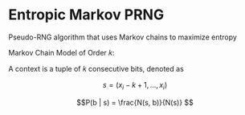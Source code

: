 # Entropic Markov PRNG
Pseudo-RNG algorithm that uses Markov chains to maximize entropy

Markov Chain Model of Order 𝑘:

A context is a tuple of 𝑘 consecutive bits, denoted as 
```math 
s = (x_i-k+1 , ... , x_i)
```


```math
P(b | s) = \frac{N(s, b)}{N(s)}

```
